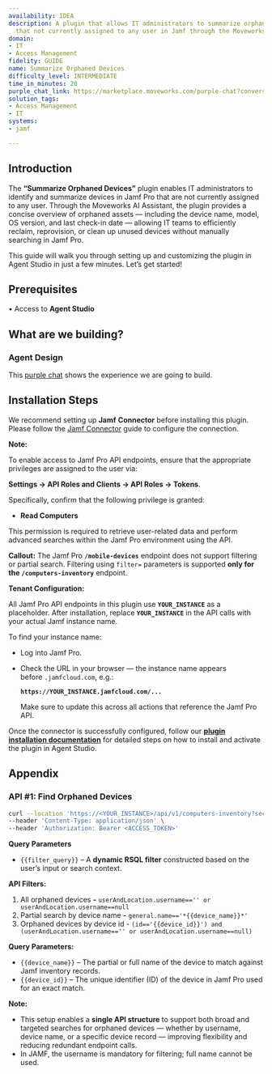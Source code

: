 ```yaml
---
availability: IDEA
description: A plugin that allows IT administrators to summarize orphaned devices
  that not currently assigned to any user in Jamf through the Moveworks AI Assistant.
domain:
- IT
- Access Management
fidelity: GUIDE
name: Summarize Orphaned Devices
difficulty_level: INTERMEDIATE
time_in_minutes: 20
purple_chat_link: https://marketplace.moveworks.com/purple-chat?conversation=%7B%22messages%22%3A%5B%7B%22role%22%3A%22user%22%2C%22parts%22%3A%5B%7B%22richText%22%3A%22summarize+orphaned+devices%22%7D%5D%7D%2C%7B%22role%22%3A%22assistant%22%2C%22parts%22%3A%5B%7B%22reasoningSteps%22%3A%5B%7B%22status%22%3A%22pending%22%2C%22richText%22%3A%22User+did+not+specify+a+device+type%2C+asking+for+clarification.%22%7D%5D%7D%2C%7B%22richText%22%3A%22Would+you+like+to+summarize+orphaned+%3Ci+xmlns%3D%5C%22http%3A%2F%2Fwww.w3.org%2F1999%2Fxhtml%5C%22%3EComputers%3C%2Fi%3E+or+%3Ci+xmlns%3D%5C%22http%3A%2F%2Fwww.w3.org%2F1999%2Fxhtml%5C%22%3EMobile+Devices%3C%2Fi%3E%3F%22%7D%5D%7D%2C%7B%22role%22%3A%22user%22%2C%22parts%22%3A%5B%7B%22richText%22%3A%22Computers%22%7D%5D%7D%2C%7B%22role%22%3A%22assistant%22%2C%22parts%22%3A%5B%7B%22reasoningSteps%22%3A%5B%7B%22status%22%3A%22success%22%2C%22richText%22%3A%22User+specified+%27Computers%27+as+the+device+type.%22%7D%2C%7B%22status%22%3A%22pending%22%2C%22richText%22%3A%22Retrieving+orphaned+computer+inventory+from+%3Cb+xmlns%3D%5C%22http%3A%2F%2Fwww.w3.org%2F1999%2Fxhtml%5C%22%3EJamf%3C%2Fb%3E.%22%7D%2C%7B%22status%22%3A%22success%22%2C%22richText%22%3A%22Analyzing+data+to+identify+models+and+check-in+dates.%22%7D%5D%7D%2C%7B%22richText%22%3A%22You+have+25+orphaned+computers+%E2%80%94+12+MacBooks%2C+8+iMacs%2C+and+5+Mac+Minis.+The+most+recent+check-in+was+Oct+18%2C+2025.%22%7D%2C%7B%22citations%22%3A%5B%7B%22connectorName%22%3A%22jamf%22%2C%22citationTitle%22%3A%22Orphaned+Computer+Inventory%22%7D%5D%7D%5D%7D%5D%7D
solution_tags:
- Access Management
- IT
systems:
- jamf

---
```

## **Introduction**

The **“Summarize Orphaned Devices”** plugin enables IT administrators to identify and summarize devices in Jamf Pro that are not currently assigned to any user. Through the Moveworks AI Assistant, the plugin provides a concise overview of orphaned assets — including the device name, model, OS version, and last check-in date — allowing IT teams to efficiently reclaim, reprovision, or clean up unused devices without manually searching in Jamf Pro.

This guide will walk you through setting up and customizing the plugin in Agent Studio in just a few minutes. Let’s get started!

## **Prerequisites**

• Access to **Agent Studio**

## **What are we building?**

### **Agent Design**

This [purple chat](https://marketplace.moveworks.com/purple-chat?conversation=%7B%22messages%22%3A%5B%7B%22role%22%3A%22user%22%2C%22parts%22%3A%5B%7B%22richText%22%3A%22I+need+to+look+up+orphaned+devices%22%7D%5D%7D%2C%7B%22role%22%3A%22assistant%22%2C%22parts%22%3A%5B%7B%22reasoningSteps%22%3A%5B%7B%22status%22%3A%22pending%22%2C%22richText%22%3A%22User+wants+to+find+orphaned+devices.+Clarifying+the+search+scope.%22%7D%5D%7D%2C%7B%22richText%22%3A%22Do+you+want+to+look+up%3A%3Col+xmlns%3D%5C%22http%3A%2F%2Fwww.w3.org%2F1999%2Fxhtml%5C%22%3E%3Cli%3Eall+orphaned+devices%3C%2Fli%3E%3Cli%3Eorphaned+devices+based+on+device+name+%28ex%3A+Macbook+Pro%29%3C%2Fli%3E%3C%2Fol%3E%22%7D%5D%7D%2C%7B%22role%22%3A%22user%22%2C%22parts%22%3A%5B%7B%22richText%22%3A%22I+want+to+view+orphaned+Macbook+air+devices%22%7D%5D%7D%2C%7B%22role%22%3A%22assistant%22%2C%22parts%22%3A%5B%7B%22reasoningSteps%22%3A%5B%7B%22status%22%3A%22success%22%2C%22richText%22%3A%22User+specified+%27Macbook+Air%27+devices.%22%7D%2C%7B%22status%22%3A%22pending%22%2C%22richText%22%3A%22Searching+%3Cb+xmlns%3D%5C%22http%3A%2F%2Fwww.w3.org%2F1999%2Fxhtml%5C%22%3EJAMF%3C%2Fb%3E+for+orphaned+devices+matching+%27Macbook+Air%27.%22%7D%2C%7B%22status%22%3A%22success%22%2C%22richText%22%3A%22Found+5+matching+devices.%22%7D%5D%7D%2C%7B%22richText%22%3A%22%3Cp%3EI+found+5+orphaned+MacBook+Air+devices.+Which+one+would+you+like+to+view%3F%3Cbr%3E%3C%2Fp%3E%3Cul%3E%3Cli%3E%3Cp%3EMacBook+Air+-+SN%3A+XYZ12345+%28Last+reported+date%3A+2023-10-25%29%3C%2Fp%3E%3C%2Fli%3E%3Cli%3E%3Cp%3EMacBook+Air+-+SN%3A+ABC67890+%28Last+reported+date%3A+2023-11-01%29%3C%2Fp%3E%3C%2Fli%3E%3Cli%3E%3Cp%3EMacBook+Air+-+SN%3A+DEF01234+%28Last+reported+date%3A+2023-09-15%29%3C%2Fp%3E%3C%2Fli%3E%3Cli%3E%3Cp%3EMacBook+Air+-+SN%3A+GHI56789+%28Last+reported+date%3A+2024-01-05%29%3C%2Fp%3E%3C%2Fli%3E%3Cli%3E%3Cp%3EMacBook+Air+-+SN%3A+JKL98765+%28Last+reported+date%3A+2023-12-10%29%3C%2Fp%3E%3C%2Fli%3E%3C%2Ful%3E%22%7D%2C%7B%22citations%22%3A%5B%7B%22connectorName%22%3A%22jamf%22%2C%22citationTitle%22%3A%22Orphaned+Device+Search+Results%22%7D%5D%7D%5D%7D%2C%7B%22role%22%3A%22user%22%2C%22parts%22%3A%5B%7B%22richText%22%3A%22I+want+to+see+details+for+MacBook+Air+-+SN%3A+XYZ12345%22%7D%5D%7D%2C%7B%22role%22%3A%22assistant%22%2C%22parts%22%3A%5B%7B%22reasoningSteps%22%3A%5B%7B%22status%22%3A%22success%22%2C%22richText%22%3A%22User+selected+device+%27MacBook+Air+-+SN%3A+XYZ12345%27.%22%7D%2C%7B%22status%22%3A%22pending%22%2C%22richText%22%3A%22Retrieving+detailed+information+for+MacBook+Air+-+SN%3A+XYZ12345+from+%3Cb+xmlns%3D%5C%22http%3A%2F%2Fwww.w3.org%2F1999%2Fxhtml%5C%22%3EJAMF%3C%2Fb%3E.%22%7D%2C%7B%22status%22%3A%22success%22%2C%22richText%22%3A%22Successfully+retrieved+device+details.%22%7D%5D%7D%2C%7B%22richText%22%3A%22Here+are+the+details+for+%3Cb+xmlns%3D%5C%22http%3A%2F%2Fwww.w3.org%2F1999%2Fxhtml%5C%22%3EMacBook+Air+-+SN%3A+XYZ12345%3C%2Fb%3E%3A%3Cbr+xmlns%3D%5C%22http%3A%2F%2Fwww.w3.org%2F1999%2Fxhtml%5C%22+%2F%3E%3Cul+xmlns%3D%5C%22http%3A%2F%2Fwww.w3.org%2F1999%2Fxhtml%5C%22%3E%3Cli%3E%3Cb%3EModel%3A%3C%2Fb%3E+MacBook+Air+%28M1%2C+2020%29%3C%2Fli%3E%3Cli%3E%3Cb%3ESerial+Number%3A%3C%2Fb%3E+XYZ12345%3C%2Fli%3E%3Cli%3E%3Cb%3ELast+Check-in%3A%3C%2Fb%3E+2023-10-25+14%3A30+UTC%3C%2Fli%3E%3Cli%3E%3Cb%3EStatus%3A%3C%2Fb%3E+Orphaned+%28No+user+assigned%2C+not+seen+in+90%2B+days%29%3C%2Fli%3E%3Cli%3E%3Cb%3EAssigned+User%3A%3C%2Fb%3E+None%3C%2Fli%3E%3Cli%3E%3Cb%3EDepartment%3A%3C%2Fb%3E+Unknown%3C%2Fli%3E%3Cli%3E%3Cb%3EJamf+Pro+ID%3A%3C%2Fb%3E+1234567%3C%2Fli%3E%3C%2Ful%3E%22%7D%2C%7B%22citations%22%3A%5B%7B%22connectorName%22%3A%22jamf%22%2C%22citationTitle%22%3A%22Device+Details+-+MacBook+Air+SN%3A+XYZ12345%22%7D%5D%7D%5D%7D%5D%7D) shows the experience we are going to build.

## **Installation Steps**

We recommend setting up **Jamf** **Connector** before installing this plugin. Please follow the [Jamf Connector](https://marketplace.moveworks.com/connectors/jamf?hist=home#how-to-implement) guide to configure the connection.

**Note:** 

To enable access to Jamf Pro API endpoints, ensure that the appropriate privileges are assigned to the user via:

 **Settings → API Roles and Clients → API Roles → Tokens**.

Specifically, confirm that the following privilege is granted:

- **Read Computers**

This permission is required to retrieve user-related data and perform advanced searches within the Jamf Pro environment using the API.

**Callout:** The Jamf Pro **`/mobile-devices`** endpoint does not support filtering or partial search. Filtering using `filter=` parameters is supported **only for the `/computers-inventory`** endpoint.

**Tenant Configuration:**

All Jamf Pro API endpoints in this plugin use **`YOUR_INSTANCE`** as a placeholder. After installation, replace **`YOUR_INSTANCE`** in the API calls with your actual Jamf instance name.

To find your instance name:

- Log into Jamf Pro.
- Check the URL in your browser — the instance name appears before `.jamfcloud.com`, e.g.:
    
    **`https://YOUR_INSTANCE.jamfcloud.com/...`**
    
    Make sure to update this across all actions that reference the Jamf Pro API.
    

Once the connector is successfully configured, follow our [**plugin installation documentation**](https://help.moveworks.com/docs/ai-agent-marketplace-installation) for detailed steps on how to install and activate the plugin in Agent Studio.

## **Appendix**

### **API #1: Find Orphaned Devices**

```bash
curl --location 'https://<YOUR_INSTANCE>/api/v1/computers-inventory?section=USER_AND_LOCATION,HARDWARE,GENERAL&filter={{filter_query}}' \
--header 'Content-Type: application/json' \
--header 'Authorization: Bearer <ACCESS_TOKEN>'
```

**Query Parameters**

- `{{filter_query}}` – A **dynamic RSQL filter** constructed based on the user’s input or search context.

**API Filters:**

1. All orphaned devices **-** `userAndLocation.username=='' or userAndLocation.username==null`
2. Partial search by device name **-** `general.name=='*{{device_name}}*'`
3. Orphaned devices by device id -  `(id=='{{device_id}}') and (userAndLocation.username=='' or userAndLocation.username==null)`

**Query Parameters:**

- `{{device_name}}` – The partial or full name of the device to match against Jamf inventory records.
- `{{device_id}}` – The unique identifier (ID) of the device in Jamf Pro used for an exact match.

**Note:** 

- This setup enables a **single API structure** to support both broad and targeted searches for orphaned devices — whether by username, device name, or a specific device record — improving flexibility and reducing redundant endpoint calls.
- In JAMF, the username is mandatory for filtering; full name cannot be used.